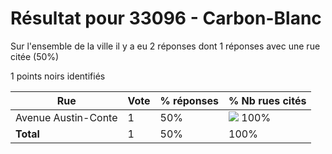 # Résultat pour 33096 - Carbon-Blanc

Sur l'ensemble de la ville il y a eu 2 réponses dont 1 réponses avec une rue citée (50%)

1 points noirs identifiés

| Rue | Vote | % réponses | % Nb rues cités|
|-----|------|------------|----------------|
| Avenue Austin-Conte | 1 | 50% | <img src="../../img/bar_100.gif" />&nbsp;100%|
| **Total** | 1 | 50% | 100%|
